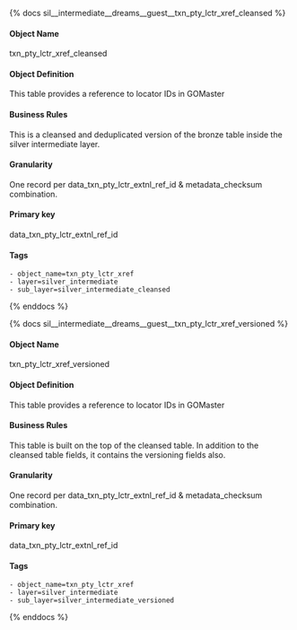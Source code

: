 {% docs sil__intermediate__dreams__guest__txn_pty_lctr_xref_cleansed %}

#### Object Name
txn_pty_lctr_xref_cleansed

#### Object Definition
This table provides a reference to locator IDs in GOMaster

#### Business Rules
This is a cleansed and deduplicated version of the bronze table inside the silver intermediate layer.

#### Granularity
One record per data_txn_pty_lctr_extnl_ref_id & metadata_checksum combination.

#### Primary key
data_txn_pty_lctr_extnl_ref_id

#### Tags
    - object_name=txn_pty_lctr_xref
    - layer=silver_intermediate
    - sub_layer=silver_intermediate_cleansed

{% enddocs %}

{% docs sil__intermediate__dreams__guest__txn_pty_lctr_xref_versioned %}

#### Object Name
txn_pty_lctr_xref_versioned

#### Object Definition
This table provides a reference to locator IDs in GOMaster

#### Business Rules
This table is built on the top of the cleansed table. In addition to the cleansed table fields, it contains the versioning fields also.

#### Granularity
One record per data_txn_pty_lctr_extnl_ref_id & metadata_checksum combination.

#### Primary key
data_txn_pty_lctr_extnl_ref_id

#### Tags
    - object_name=txn_pty_lctr_xref
    - layer=silver_intermediate
    - sub_layer=silver_intermediate_versioned

{% enddocs %}
